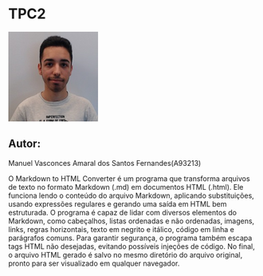 # TPC2

![foto perfil](/images/A93213.jpg)

## Autor:
Manuel Vasconces Amaral dos Santos Fernandes(A93213)

O Markdown to HTML Converter é um programa  que transforma arquivos de texto no formato Markdown (.md) em documentos HTML (.html). Ele funciona lendo o conteúdo do arquivo Markdown, aplicando substituições, usando expressões regulares e gerando uma saída em HTML bem estruturada. O programa é capaz de lidar com diversos elementos do Markdown, como cabeçalhos, listas ordenadas e não ordenadas, imagens, links, regras horizontais, texto em negrito e itálico, código em linha e parágrafos comuns. Para garantir segurança, o programa também escapa tags HTML não desejadas, evitando possíveis injeções de código. No final, o arquivo HTML gerado é salvo no mesmo diretório do arquivo original, pronto para ser visualizado em qualquer navegador.

